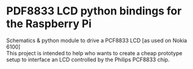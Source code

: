 PDF8833 LCD python bindings for the Raspberry Pi
=======

Schematics &amp; python module to drive a PCF8833 LCD [as used on Nokia 6100] <br/>
This project is intended to help who wants to create a cheap prototype setup to interface an LCD controlled by the Philips PCF8833 chip.


